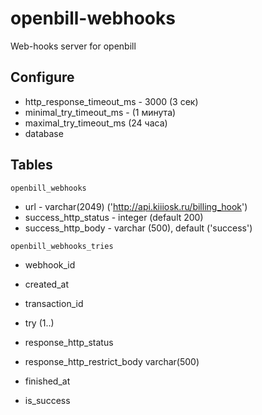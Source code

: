 # openbill-webhooks

Web-hooks server for openbill


## Configure

* http_response_timeout_ms - 3000 (3 сек)
* minimal_try_timeout_ms - (1 минута)
* maximal_try_timeout_ms (24 часа)
* database

## Tables

`openbill_webhooks`

* url - varchar(2049) ('http://api.kiiiosk.ru/billing_hook')
* success_http_status - integer (default 200)
* success_http_body - varchar (500), default ('success')

`openbill_webhooks_tries`

* webhook_id
* created_at
* transaction_id
* try (1..)

* response_http_status
* response_http_restrict_body varchar(500)
* finished_at

* is_success
